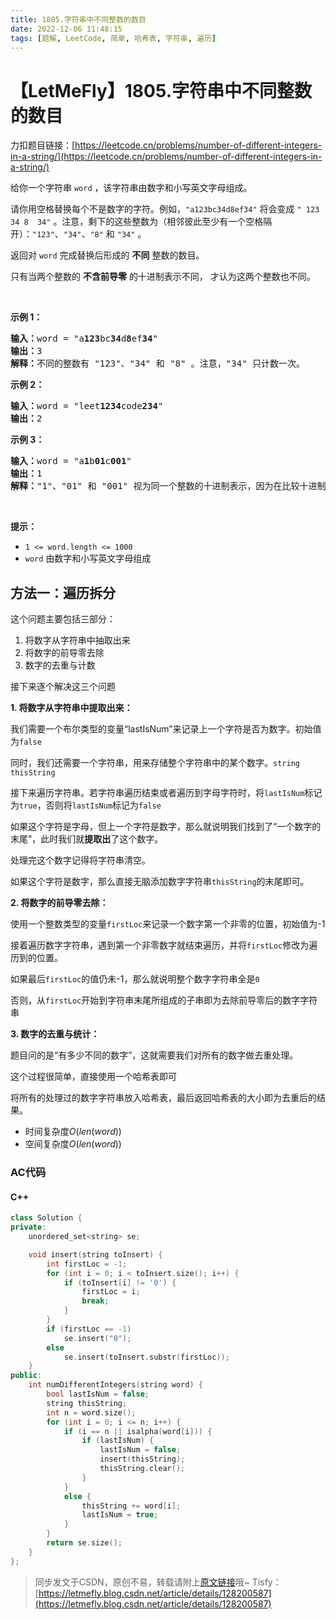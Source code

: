 ```yaml
---
title: 1805.字符串中不同整数的数目
date: 2022-12-06 11:48:15
tags: [题解, LeetCode, 简单, 哈希表, 字符串, 遍历]
---
```


# 【LetMeFly】1805.字符串中不同整数的数目

力扣题目链接：[https://leetcode.cn/problems/number-of-different-integers-in-a-string/](https://leetcode.cn/problems/number-of-different-integers-in-a-string/)

<p>给你一个字符串 <code>word</code> ，该字符串由数字和小写英文字母组成。</p>

<p>请你用空格替换每个不是数字的字符。例如，<code>"a123bc34d8ef34"</code> 将会变成 <code>" 123  34 8  34"</code> 。注意，剩下的这些整数为（相邻彼此至少有一个空格隔开）：<code>"123"</code>、<code>"34"</code>、<code>"8"</code> 和 <code>"34"</code> 。</p>

<p>返回对 <code>word</code> 完成替换后形成的 <strong>不同</strong> 整数的数目。</p>

<p>只有当两个整数的 <strong>不含前导零</strong> 的十进制表示不同， 才认为这两个整数也不同。</p>

<p> </p>

<p><strong>示例 1：</strong></p>

<pre>
<strong>输入：</strong>word = "a<strong>123</strong>bc<strong>34</strong>d<strong>8</strong>ef<strong>34</strong>"
<strong>输出：</strong>3
<strong>解释：</strong>不同的整数有 "123"、"34" 和 "8" 。注意，"34" 只计数一次。
</pre>

<p><strong>示例 2：</strong></p>

<pre>
<strong>输入：</strong>word = "leet<strong>1234</strong>code<strong>234</strong>"
<strong>输出：</strong>2
</pre>

<p><strong>示例 3：</strong></p>

<pre>
<strong>输入：</strong>word = "a<strong>1</strong>b<strong>01</strong>c<strong>001</strong>"
<strong>输出：</strong>1
<strong>解释：</strong>"1"、"01" 和 "001" 视为同一个整数的十进制表示，因为在比较十进制值时会忽略前导零的存在。
</pre>

<p> </p>

<p><strong>提示：</strong></p>

<ul>
	<li><code>1 <= word.length <= 1000</code></li>
	<li><code>word</code> 由数字和小写英文字母组成</li>
</ul>


    
## 方法一：遍历拆分

这个问题主要包括三部分：

1. 将数字从字符串中抽取出来
2. 将数字的前导零去除
3. 数字的去重与计数

接下来逐个解决这三个问题

**1. 将数字从字符串中提取出来：**

我们需要一个布尔类型的变量“lastIsNum”来记录上一个字符是否为数字。初始值为```false```

同时，我们还需要一个字符串，用来存储整个字符串中的某个数字。```string thisString```

接下来遍历字符串。若字符串遍历结束或者遍历到字母字符时，将```lastIsNum```标记为```true```，否则将```lastIsNum```标记为```false```

如果这个字符是字母，但上一个字符是数字，那么就说明我们找到了“一个数字的末尾”，此时我们就**提取出**了这个数字。

处理完这个数字记得将字符串清空。

如果这个字符是数字，那么直接无脑添加数字字符串```thisString```的末尾即可。

**2. 将数字的前导零去除：**

使用一个整数类型的变量```firstLoc```来记录一个数字第一个非零的位置，初始值为-1

接着遍历数字字符串，遇到第一个非零数字就结束遍历，并将```firstLoc```修改为遍历到的位置。

如果最后```firstLoc```的值仍未-1，那么就说明整个数字字符串全是```0```

否则，从```firstLoc```开始到字符串末尾所组成的子串即为去除前导零后的数字字符串

**3. 数字的去重与统计：**

题目问的是“有多少不同的数字”，这就需要我们对所有的数字做去重处理。

这个过程很简单，直接使用一个哈希表即可

将所有的处理过的数字字符串放入哈希表，最后返回哈希表的大小即为去重后的结果。

+ 时间复杂度$O(len(word))$
+ 空间复杂度$O(len(word))$

### AC代码

#### C++

```cpp
class Solution {
private:
    unordered_set<string> se;

    void insert(string toInsert) {
        int firstLoc = -1;
        for (int i = 0; i < toInsert.size(); i++) {
            if (toInsert[i] != '0') {
                firstLoc = i;
                break;
            }
        }
        if (firstLoc == -1)
            se.insert("0");
        else
            se.insert(toInsert.substr(firstLoc));
    }
public:
    int numDifferentIntegers(string word) {
        bool lastIsNum = false;
        string thisString;
        int n = word.size();
        for (int i = 0; i <= n; i++) {
            if (i == n || isalpha(word[i])) {
                if (lastIsNum) {
                    lastIsNum = false;
                    insert(thisString);
                    thisString.clear();
                }
            }
            else {
                thisString += word[i];
                lastIsNum = true;
            }
        }
        return se.size();
    }
};
```

> 同步发文于CSDN，原创不易，转载请附上[原文链接](https://leetcode.letmefly.xyz/2022/12/06/LeetCode%201805.%E5%AD%97%E7%AC%A6%E4%B8%B2%E4%B8%AD%E4%B8%8D%E5%90%8C%E6%95%B4%E6%95%B0%E7%9A%84%E6%95%B0%E7%9B%AE/)哦~
> Tisfy：[https://letmefly.blog.csdn.net/article/details/128200587](https://letmefly.blog.csdn.net/article/details/128200587)
